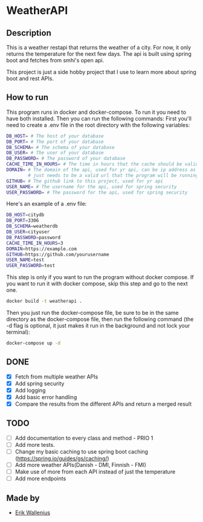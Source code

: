# WeatherAPI

## Description
This is a weather restapi that returns the weather of a city. For now, it only returns the temperature for the next few days. The api is built using spring boot and fetches from smhi's open api.

This project is just a side hobby project that I use to learn more about spring boot and rest APIs.

## How to run
This program runs in docker and docker-compose. To run it you need to have both installed. Then you can run the following commands:
First you'll need to create a .env file in the root directory with the following variables:
```bash
DB_HOST= # The host of your database
DB_PORT= # The port of your database
DB_SCHEMA= # The schema of your database
DB_USER= # The user of your database
DB_PASSWORD= # The password of your database
CACHE_TIME_IN_HOURS= # The time in hours that the cache should be valid
DOMAIN= # The domain of the api, used for yr api, can be ip address as well, 
        # just needs to be a valid url that the program will be running on
GITHUB= # The github link to this project, used for yr api
USER_NAME= # The username for the api, used for spring security
USER_PASSWORD= # The password for the api, used for spring security
```
Here's an example of a .env file:
```bash
DB_HOST=citydb
DB_PORT=3306
DB_SCHEMA=weatherdb
DB_USER=cityuser
DB_PASSWORD=password
CACHE_TIME_IN_HOURS=3
DOMAIN=https://example.com
GITHUB=https://github.com/yourusername
USER_NAME=test
USER_PASSWORD=test
```
This step is only if you want to run the program without docker compose. If you want to run it with docker compose, skip this step and go to the next one.
```bash
docker build -t weatherapi .
``` 

Then you just run the docker-compose file, be sure to be in the same directory as the docker-compose file, then run the following command (the -d flag is optional, it just makes it run in the background and not lock your terminal):
```bash
docker-compose up -d
```


## DONE
- [X] Fetch from multiple weather APIs
- [X] Add spring security
- [X] Add logging
- [X] Add basic error handling
- [X] Compare the results from the different APIs and return a merged result

## TODO
- [ ] Add documentation to every class and method - PRIO 1
- [ ] Add more tests.
- [ ] Change my basic caching to use spring boot caching (https://spring.io/guides/gs/caching/)
- [ ] Add more weather APIs(Danish - DMI, Finnish - FMI)
- [ ] Make use of more from each API instead of just the temperature
- [ ] Add more endpoints

## Made by
- [Erik Wallenius](https://github.com/knottem)
